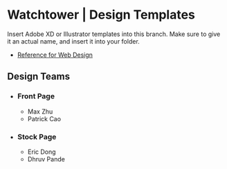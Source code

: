 # Watchtower | Design Templates
Insert Adobe XD or Illustrator templates into this branch. Make sure to give it an actual name, and insert it into your folder. 
 - [Reference for Web Design](https://docs.google.com/document/d/1Uf6ixE5zVqC4fjFkZ40mDvQ9hhl_A8qlaqE39EzxcWg/edit)
 
## Design Teams
 - ### Front Page
   - Max Zhu
   - Patrick Cao
 - ### Stock Page
    - Eric Dong
    - Dhruv Pande 
